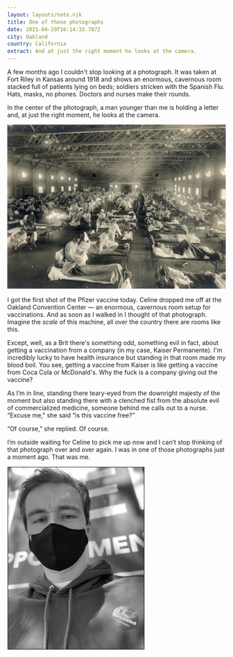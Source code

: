 ```yaml
---
layout: layouts/note.njk
title: One of those photographs
date: 2021-04-29T16:14:33.787Z
city: Oakland
country: California
extract: And at just the right moment he looks at the camera.
---
```


A few months ago I couldn't stop looking at a photograph. It was taken at Fort Riley in Kansas around 1918 and shows an enormous, cavernous room stacked full of patients lying on beds; soldiers stricken with the Spanish Flu. Hats, masks, no phones. Doctors and nurses make their rounds.

In the center of the photograph, a man younger than me is holding a letter and, at just the right moment, he looks at the camera.

![A photograph taken around 1918 of soldiers lying in beds during the Spanish Flu](/images/2560px-emergency_hospital_during_influenza_epidemic-_camp_funston-_kansas_-_ncp_1603.jpeg)

I got the first shot of the Pfizer vaccine today. Celine dropped me off at the Oakland Convention Center — an enormous, cavernous room setup for vaccinations. And as soon as I walked in I thought of that photograph. Imagine the _scale_ of this machine, all over the country there are rooms like this.

Except, well, as a Brit there's something odd, something evil in fact, about getting a vaccination from a company (in my case, Kaiser Permanente). I'm incredibly lucky to have health insurance but standing in that room made my blood boil. You see, getting a vaccine from Kaiser is like getting a vaccine from Coca Cola or McDonald's. Why the fuck is a company giving out the vaccine?

As I’m in line, standing there teary-eyed from the downright majesty of the moment but also standing there with a clenched fist from the absolute evil of commercialized medicine, someone behind me calls out to a nurse. “Excuse me," she said “is this vaccine free?”

“Of course,” she replied. Of course.

I’m outside waiting for Celine to pick me up now and I can’t stop thinking of that photograph over and over again. I was in one of those photographs just a moment ago. That was me.

![A picture of me with the vaccine sticker](/images/d7948191-77d5-4fc7-aa48-c63e3b075325_1_105_c-1.jpg)
